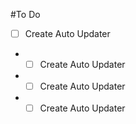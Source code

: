 #To Do
- [ ] Create Auto Updater
- - [ ] Create Auto Updater
- - [ ] Create Auto Updater
- - [ ] Create Auto Updater
